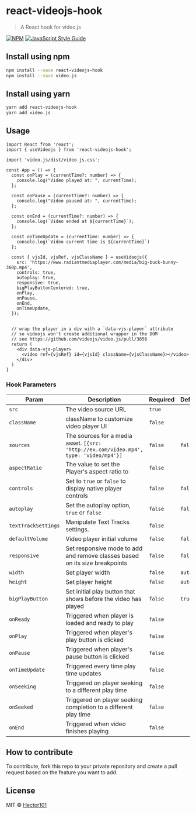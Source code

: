 # react-videojs-hook

> A React hook for video.js

[![NPM](https://img.shields.io/npm/v/react-videojs-hook.svg)](https://www.npmjs.com/package/react-videojs-hook) [![JavaScript Style Guide](https://img.shields.io/badge/code_style-standard-brightgreen.svg)](https://standardjs.com)

## Install using npm

```bash
npm install --save react-videojs-hook
npm install --save video.js
```

## Install using yarn

```bash
yarn add react-videojs-hook
yarn add video.js
```

## Usage

```tsx
import React from 'react';
import { useVideojs } from 'react-videojs-hook';

import 'video.js/dist/video-js.css';

const App = () => {
  const onPlay = (currentTime?: number) => {
    console.log("Video played at: ", currentTime);
  };

  const onPause = (currentTime?: number) => {
    console.log("Video paused at: ", currentTime);
  };

  const onEnd = (currentTime?: number) => {
    console.log(`Video ended at ${currentTime}`);
  };

  const onTimeUpdate = (currentTime: number) => {
    console.log(`Video current time is ${currentTime}`)
  };

  const { vjsId, vjsRef, vjsClassName } = useVideojs({
    src: 'https://www.radiantmediaplayer.com/media/big-buck-bunny-360p.mp4',
    controls: true,
    autoplay: true,
    responsive: true,
    bigPlayButtonCentered: true,
    onPlay,
    onPause,
    onEnd,
    onTimeUpdate,
  });


  // wrap the player in a div with a `data-vjs-player` attribute
  // so videojs won't create additional wrapper in the DOM
  // see https://github.com/videojs/video.js/pull/3856
  return (
    <div data-vjs-player>
      <video ref={vjsRef} id={vjsId} className={vjsClassName}></video>
    </div>
  )
}
```

### Hook Parameters

Param | Description | Required | Default
---- | ----------- | -------- | -------
`src` | The video source URL | `true`
`className` | className to customize video player UI | `false`
`sources` | The sources for a media asset. `[{src: 'http://ex.com/video.mp4', type: 'video/mp4'}]` | `false` | `false`
`aspectRatio` | The value to set the Player's aspect ratio to | `false`
`controls` | Set to `true` or `false` to display native player controls | `false` | `false`
`autoplay` | Set the autoplay option, `true` or `false` | `false` | `false`
`textTrackSettings` |  Manipulate Text Tracks settings. | `false`
`defaultVolume` | Video player initial volume | `false` | `false`
`responsive` | Set responsive mode to add and remove classes based on its size breakpoints | `false` | `false`
`width` | Set player width | `false` | `auto`
`height` | Set player height | `false` | `auto`
`bigPlayButton` | Set initial play button that shows before the video has played | `false` | `true`
`onReady` | Triggered when player is loaded and ready to play | `false`
`onPlay` | Triggered when player's play button is clicked | `false`
`onPause` | Triggered when player's pause button is clicked | `false`
`onTimeUpdate` | Triggered every time play time updates | `false`
`onSeeking` | Triggered on player seeking to a different play time | `false`
`onSeeked` | Triggered on player seeking completion to a different play time | `false`
`onEnd` | Triggered when video finishes playing | `false`

## How to contribute
To contribute, fork this repo to your private repository and create a pull request based on the feature you want to add.

## License

MIT © [Hector101](https://github.com/Hector101)

